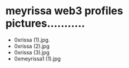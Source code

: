 # meyrissa web3 profiles pictures...........
- 0xrissa (1).jpg.
- 0xrissa (2).jpg
- 0xrissa (3).jpg
- 0xmeyrissa1 (1).jpg
